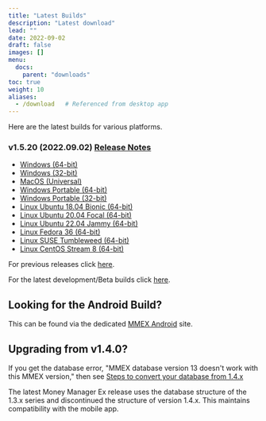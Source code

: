 ```yaml
---
title: "Latest Builds"
description: "Latest download"
lead: ""
date: 2022-09-02
draft: false
images: []
menu:
  docs:
    parent: "downloads"
toc: true
weight: 10
aliases:
  - /download   # Referenced from desktop app
---
```


Here are the latest builds for various platforms.

### v1.5.20 (2022.09.02) [Release Notes](https://github.com/moneymanagerex/moneymanagerex/releases/tag/v1.5.20)

- [Windows (64-bit)](https://github.com/moneymanagerex/moneymanagerex/releases/download/v1.5.20/mmex-1.5.20-win64.exe)
- [Windows (32-bit)](https://github.com/moneymanagerex/moneymanagerex/releases/download/v1.5.20/mmex-1.5.20-win32.exe)
- [MacOS (Universal)](https://github.com/moneymanagerex/moneymanagerex/releases/download/v1.5.20/mmex-1.5.20-Darwin.dmg)
- [Windows Portable (64-bit)](https://github.com/moneymanagerex/moneymanagerex/releases/download/v1.5.20/mmex-1.5.20-win64-portable.zip)
- [Windows Portable (32-bit)](https://github.com/moneymanagerex/moneymanagerex/releases/download/v1.5.20/mmex-1.5.20-win32-portable.zip)
- [Linux Ubuntu 18.04 Bionic (64-bit)](https://github.com/moneymanagerex/moneymanagerex/releases/download/v1.5.20/mmex_1.5.20-Ubuntu.18.04.bionic_amd64.deb)
- [Linux Ubuntu 20.04 Focal (64-bit)](https://github.com/moneymanagerex/moneymanagerex/releases/download/v1.5.20/mmex_1.5.20-Ubuntu.20.04.focal_amd64.deb)
- [Linux Ubuntu 22.04 Jammy (64-bit)](https://github.com/moneymanagerex/moneymanagerex/releases/download/v1.5.20/mmex_1.5.20-Ubuntu.22.04.jammy_amd64.deb)
- [Linux Fedora 36 (64-bit)](https://github.com/moneymanagerex/moneymanagerex/releases/download/v1.5.20/mmex-1.5.20-Fedora.36.ThirtySix.fc36.x86_64.rpm)
- [Linux SUSE Tumbleweed (64-bit)](https://github.com/moneymanagerex/moneymanagerex/releases/download/v1.5.20/mmex-1.5.20-openSUSE.Tumbleweed.x86_64.rpm)
- [Linux CentOS Stream 8 (64-bit)](https://github.com/moneymanagerex/moneymanagerex/releases/download/v1.5.20/mmex-1.5.20-CentOSStream.8.el8.x86_64.rpm)

For previous releases click [here](../older).

For the latest development/Beta builds click [here](../development).

## Looking for the Android Build?

This can be found via the dedicated [MMEX Android](https://android.moneymanagerex.org/) site.

## Upgrading from v1.4.0?

If you get the database error, "MMEX database version 13 doesn't work with this MMEX version," 
then see [Steps to convert your database from 1.4.x](https://github.com/moneymanagerex/moneymanagerex/issues/2353)

The latest Money Manager Ex release uses the database structure of the 1.3.x series and discontinued the structure of version 1.4.x. 
This maintains compatibility with the mobile app.

